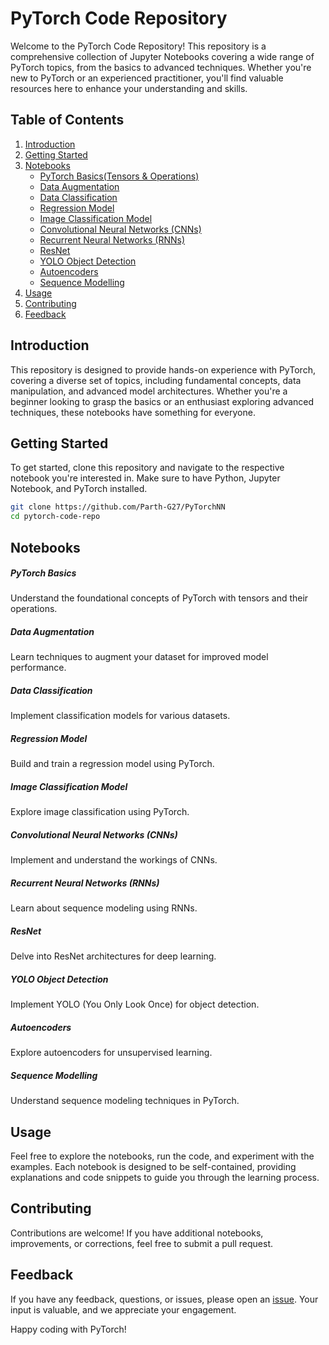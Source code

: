 # PyTorch Code Repository

Welcome to the PyTorch Code Repository! This repository is a comprehensive collection of Jupyter Notebooks covering a wide range of PyTorch topics, from the basics to advanced techniques. Whether you're new to PyTorch or an experienced practitioner, you'll find valuable resources here to enhance your understanding and skills.

## Table of Contents
1. [Introduction](#introduction)
2. [Getting Started](#getting-started)
3. [Notebooks](#notebooks)
   - [PyTorch Basics(Tensors & Operations)](#pytorch-basics)
   - [Data Augmentation](#data-augmentation)
   - [Data Classification](#data-classification)
   - [Regression Model](#regression-model)
   - [Image Classification Model](#image-classification-model)
   - [Convolutional Neural Networks (CNNs)](#convolutional-neural-networks-cnns)
   - [Recurrent Neural Networks (RNNs)](#recurrent-neural-networks-rnns)
   - [ResNet](#resnet)
   - [YOLO Object Detection](#yolo-object-detection)
   - [Autoencoders](#autoencoders)
   - [Sequence Modelling](#sequence-modelling)
4. [Usage](#usage)
5. [Contributing](#contributing)
6. [Feedback](#feedback)

## Introduction
This repository is designed to provide hands-on experience with PyTorch, covering a diverse set of topics, including fundamental concepts, data manipulation, and advanced model architectures. Whether you're a beginner looking to grasp the basics or an enthusiast exploring advanced techniques, these notebooks have something for everyone.

## Getting Started
To get started, clone this repository and navigate to the respective notebook you're interested in. Make sure to have Python, Jupyter Notebook, and PyTorch installed.

```bash
git clone https://github.com/Parth-G27/PyTorchNN
cd pytorch-code-repo
```

## Notebooks

##### PyTorch Basics
Understand the foundational concepts of PyTorch with tensors and their operations. 

##### Data Augmentation
Learn techniques to augment your dataset for improved model performance.

##### Data Classification
Implement classification models for various datasets.

##### Regression Model
Build and train a regression model using PyTorch.

##### Image Classification Model
Explore image classification using PyTorch.

##### Convolutional Neural Networks (CNNs)
Implement and understand the workings of CNNs.

##### Recurrent Neural Networks (RNNs)
Learn about sequence modeling using RNNs.

##### ResNet
Delve into ResNet architectures for deep learning.

##### YOLO Object Detection
Implement YOLO (You Only Look Once) for object detection.

##### Autoencoders
Explore autoencoders for unsupervised learning.

##### Sequence Modelling
Understand sequence modeling techniques in PyTorch.

## Usage
Feel free to explore the notebooks, run the code, and experiment with the examples. Each notebook is designed to be self-contained, providing explanations and code snippets to guide you through the learning process.

## Contributing
Contributions are welcome! If you have additional notebooks, improvements, or corrections, feel free to submit a pull request.

## Feedback
If you have any feedback, questions, or issues, please open an [issue](https://github.com/Parth-G27/PyTorchNN/issues). Your input is valuable, and we appreciate your engagement.

Happy coding with PyTorch!


